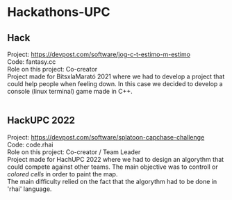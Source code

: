 # Hackathons-UPC

## Hack
Project: https://devpost.com/software/jog-c-t-estimo-m-estimo <br>
Code: fantasy.cc <br>
Role on this project: Co-creator <br>
Project made for BitsxlaMarató 2021 where we had to develop a project that could help people when feeling down. In this case we decided to develop a console (linux terminal) game made in C++. <br>
<br>

## HackUPC 2022
Project:  https://devpost.com/software/splatoon-capchase-challenge <br>
Code: code.rhai <br>
Role on this project: Co-creator / Team Leader <br>
Project made for HachUPC 2022 where we had to design an algorythm that could compete against other teams. The main objective was to controll or _colored cells_ in order to paint the map. <br>
The main difficulty relied on the fact that the algorythm had to be done in 'rhai' language. 
